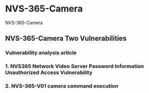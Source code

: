 # NVS-365-Camera
NVS-365-Camera


## NVS-365-Camera Two Vulnerabilities
### Vulnerability analysis article


### 1. NVS365 Network Video Server Password Information Unauthorized Access Vulnerability
### 2. NVS-365-V01 camera command execution
